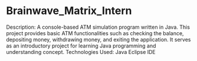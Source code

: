 # Brainwave_Matrix_Intern
 Description: A console-based ATM simulation program written in Java. This project provides basic ATM functionalities such as checking the balance, depositing money, withdrawing money, and exiting the application. It serves as an introductory project for learning Java programming and understanding concept. Technologies Used:  Java Eclipse IDE

